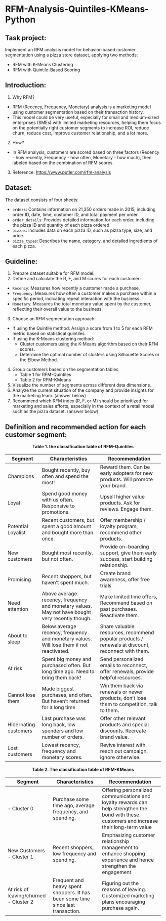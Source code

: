 # RFM-Analysis-Quintiles-KMeans-Python

## Task project:

Implement an RFM analysis model for behavior-based customer segmentation using a pizza store dataset, applying two methods:
- RFM with K-Means Clustering
- RFM with Quintile-Based Scoring

## Introduction:
1. Why RFM?
  
  - RFM (Recency, Frequency, Monetary) analysis is a marketing model using customer segmentation based on their transaction history.
  - This model could be very useful, especially for small and medium-sized enterprises (SMEs) with limited marketing resources, helping them focus on the potentially right customer segments to increase ROI, reduce churn, reduce cost, improve customer relationship, and a lot more.

2. How?

- In RFM analysis, customers are scored based on three factors (Recency - how recently, Frequency - how often, Monetary - how much), then labeled based on the combination of RFM scores.

3. Reference:
https://www.putler.com/rfm-analysis

## Dataset:
  The dataset consists of four sheets:
- `orders`: Contains information on 21,350 orders made in 2015, including order ID, date, time, customer ID, and total payment per order.
- `order_details`: Provides detailed information for each order, including the pizza ID and quantity of each pizza ordered.
- `pizzas`: Includes data on each pizza ID, such as pizza type, size, and price.
- `pizza_types`: Describes the name, category, and detailed ingredients of each pizza.
  
## Guideline:
1. Prepare dataset suitable for RFM model.
2. Define and calculate the R, F, and M scores for each customer:
  - `Recency`: Measures how recently a customer made a purchase. 
  - `Frequency`: Measures how often a customer makes a purchase within a specific period, indicating repeat interaction with the business.
  - `Monetary`: Measures the total monetary value spent by the customer, reflecting their overall value to the business.
3. Choose an RFM segmentation approach:
  - If using the Quintile method: Assign a score from 1 to 5 for each RFM metric based on statistical quintiles.
  - If using the K-Means clustering method:
    - Cluster customers using the K-Means algorithm based on their RFM scores.
    - Determine the optimal number of clusters using Silhouette Scores or the Elbow Method.
4. Group customers based on the segmentation tables:
    - Table 1 for RFM-Quintiles
    - Table 2 for RFM-KMeans
5. Visualize the number of segments across different data dimensions.
6. Analyze the current situation of the company and provide insights for the marketing team. (answer below)
7. Recommend which RFM index (R, F, or M) should be prioritized for marketing and sales efforts, especially in the context of a retail model such as the pizza dataset. (answer below)

## **Definition and recommended action for each customer segment:**

<p align="center"><strong>Table 1. the classification table of RFM-Quintiles</strong></p>

| **Segment**     | **Characteristics**   | **Recommendation**   | 
| ------------- | ------------- | ------------- | 
| Champions |	Bought recently, buy often and spend the most! | Reward them. Can be early adopters for new products. Will promote your brand. |
| Loyal |	Spend good money with us often. Responsive to promotions. |	Upsell higher value products. Ask for reviews. Engage them.
| Potential Loyalist | Recent customers, but spent a good amount and bought more than once. |	Offer membership / loyalty program, recommend other products.
| New customers |	Bought most recently, but not often. | Provide on-boarding support, give them early success, start building relationship.
| Promising |	Recent shoppers, but haven’t spent much. |	Create brand awareness, offer free trials
| Need attention |	Above average recency, frequency and monetary values. May not have bought very recently though. |	Make limited time offers, Recommend based on past purchases. Reactivate them.
| About to sleep |	Below average recency, frequency and monetary values. Will lose them if not reactivated. | Share valuable resources, recommend popular products / renewals at discount, reconnect with them.
| At risk |	Spent big money and purchased often. But long time ago. Need to bring them back! | Send personalized emails to reconnect, offer renewals, provide helpful resources.
| Cannot lose them |	Made biggest purchases, and often. But haven’t returned for a long time. | Win them back via renewals or newer products, don’t lose them to competition, talk to them.
| Hibernating customers |	Last purchase was long back, low spenders and low number of orders. |	Offer other relevant products and special discounts. Recreate brand value.
| Lost customers | Lowest recency, frequency and monetary scores. | Revive interest with reach out campaign, ignore otherwise.


<p align="center"><strong>Table 2. The classification table of RFM-KMeans</strong></p>

  
| **Segment**     | **Characteristics**   | **Recommendation**   | 
| ------------- | ------------- | ------------- | 
|  - Cluster 0 |	Purchase some time ago, average frequency, and spending. | Offering personalized communications and loyalty rewards can help strengthen the bond with these customers and increase their long-term value |
| New Customers - Cluster 1 |	Recent shoppers, low frequency and spending. | Emphasizing customer relationship management to enhance shopping experience and hence strengthen the engagement |
| At risk of leaving/churned - Cluster 2 |	Frequent and heavy spent shoppers. It has been some time since last transaction. | Figuring out the reasons of leaving. Customized marketing plans encouraging purchase again. |
